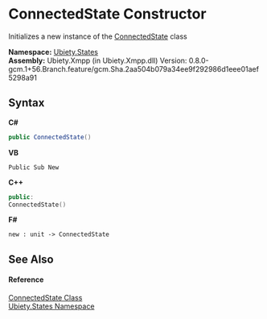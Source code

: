 # ConnectedState Constructor 
 

Initializes a new instance of the <a href="ce46ee4d-8bc5-ade2-99f8-6814de6b441e">ConnectedState</a> class

**Namespace:**&nbsp;<a href="20b8e647-a51d-e28e-4067-8a55aba73e08">Ubiety.States</a><br />**Assembly:**&nbsp;Ubiety.Xmpp (in Ubiety.Xmpp.dll) Version: 0.8.0-gcm.1+56.Branch.feature/gcm.Sha.2aa504b079a34ee9f292986d1eee01aef5298a91

## Syntax

**C#**<br />
``` C#
public ConnectedState()
```

**VB**<br />
``` VB
Public Sub New
```

**C++**<br />
``` C++
public:
ConnectedState()
```

**F#**<br />
``` F#
new : unit -> ConnectedState
```


## See Also


#### Reference
<a href="ce46ee4d-8bc5-ade2-99f8-6814de6b441e">ConnectedState Class</a><br /><a href="20b8e647-a51d-e28e-4067-8a55aba73e08">Ubiety.States Namespace</a><br />